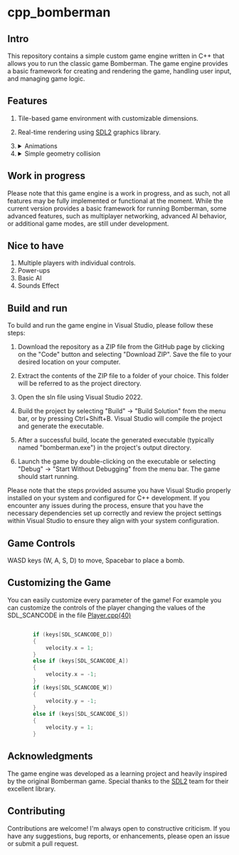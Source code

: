 
# cpp_bomberman

## Intro

This repository contains a simple custom game engine written in C++ that allows you to run the classic game Bomberman. The game engine provides a basic framework for creating and rendering the game, handling user input, and managing game logic.

## Features

1. Tile-based game environment with customizable dimensions.
2. Real-time rendering using [SDL2](https://www.libsdl.org/) graphics library.
3. <details><summary> Animations </summary><blockquote> 

    https://github.com/EC2121/cpp_bomberman/assets/89205380/ac4c05a0-29f7-46a1-bd39-4e1d48f40611

    </blockquote></details>
4. <details><summary> Simple geometry collision </summary><blockquote> 

    https://github.com/EC2121/cpp_bomberman/assets/89205380/3d8cb216-36ea-46e9-b1da-608ab75c1544

    https://github.com/EC2121/cpp_bomberman/assets/89205380/d635cd59-82f3-4481-8b9a-3799dbe28b68


  
    </blockquote></details>
## Work in progress

Please note that this game engine is a work in progress, and as such, not all features may be fully implemented or functional at the moment. While the current version provides a basic framework for running Bomberman, some advanced features, such as multiplayer networking, advanced AI behavior, or additional game modes, are still under development. 

## Nice to have
1. Multiple players with individual controls.
2. Power-ups
3. Basic AI
4. Sounds Effect

## Build and run

 To build and run the game engine in Visual Studio, please follow these steps:

1. Download the repository as a ZIP file from the GitHub page by clicking on the "Code" button and selecting "Download ZIP". Save the file to your desired location on your computer.

2. Extract the contents of the ZIP file to a folder of your choice. This folder will be referred to as the project directory.

3. Open the sln file using Visual Studio 2022.

4. Build the project by selecting "Build" -> "Build Solution" from the menu bar, or by pressing Ctrl+Shift+B. Visual Studio will compile the project and generate the executable.

5. After a successful build, locate the generated executable (typically named "bomberman.exe") in the project's output directory.

6. Launch the game by double-clicking on the executable or selecting "Debug" -> "Start Without Debugging" from the menu bar. The game should start running.

Please note that the steps provided assume you have Visual Studio properly installed on your system and configured for C++ development. If you encounter any issues during the process, ensure that you have the necessary dependencies set up correctly and review the project settings within Visual Studio to ensure they align with your system configuration.

## Game Controls

WASD keys (W, A, S, D) to move, Spacebar to place a bomb.

## Customizing the Game

You can easily customize every parameter of the game!
For example you can customize the controls of the player changing the values of the SDL_SCANCODE in the file [Player.cpp(40)](https://github.com/EC2121/cpp_bomberman/blob/main/Bomberman/Bomberman/source/Actors/player.cpp)
```cpp

		if (keys[SDL_SCANCODE_D])
		{
			velocity.x = 1;
		}
		else if (keys[SDL_SCANCODE_A])
		{
			velocity.x = -1;
		}
		if (keys[SDL_SCANCODE_W])
		{
			velocity.y = -1;
		}
		else if (keys[SDL_SCANCODE_S])
		{
			velocity.y = 1;
		}

```

## Acknowledgments
The game engine was developed as a learning project and heavily inspired by the original Bomberman game. Special thanks to the [SDL2](https://www.libsdl.org/) team for their excellent library.

## Contributing
Contributions are welcome! I'm always open to constructive criticism. If you have any suggestions, bug reports, or enhancements, please open an issue or submit a pull request.

